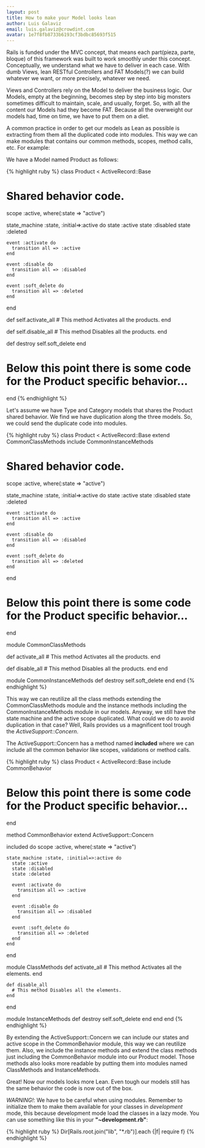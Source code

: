 ```yaml
---
layout: post
title: How to make your Model looks lean
author: Luis Galaviz
email: luis.galaviz@crowdint.com
avatar: 1e7f8fb8733b6193cf3bdbc85693f515
---
```


Rails is funded under the MVC concept, that means each part(pieza, parte, bloque) of this framework was built to work smoothly under this concept. Conceptually, we understand what we have to deliver in each case. With dumb Views, lean RESTful Controllers and FAT Models(?) we can build whatever we want, or more precisely, whatever we need.

Views and Controllers rely on the Model to deliver the business logic. Our Models, empty at the beginning, becomes step by step into big monsters sometimes difficult to maintain, scale, and usually, forget. So, with all the content our Models had they become FAT. Because all the overweight our models had, time on time, we have to put them on a diet.

A common practice in order to get our models as Lean as possible is extracting from them all the duplicated code into modules. This way we can make modules that contains our common methods, scopes, method calls, etc. For example:

We have a Model named Product as follows:

{% highlight ruby %}
class Product < ActiveRecord::Base

  # Shared behavior code.

  scope :active, where(:state => "active")

  state_machine :state, :initial=>:active do
    state :active
    state :disabled
    state :deleted

    event :activate do
      transition all => :active
    end

    event :disable do
      transition all => :disabled
    end

    event :soft_delete do
      transition all => :deleted
    end
  end

  def self.activate_all
    # This method Activates all the products.
  end

  def self.disable_all
    # This method Disables all the products.
  end

  def destroy
    self.soft_delete
  end
  
  # Below this point there is some code for the Product specific behavior...
end
{% endhighlight %}

Let's assume we have Type and Category models that shares the Product shared behavior. We find we have duplication along the three models. So, we could send the duplicate code into modules.

{% highlight ruby %}
class Product < ActiveRecord::Base
  extend CommonClassMethods
  include CommonInstanceMethods

  # Shared behavior code.

  scope :active, where(:state => "active")

  state_machine :state, :initial=>:active do
    state :active
    state :disabled
    state :deleted

    event :activate do
      transition all => :active
    end

    event :disable do
      transition all => :disabled
    end

    event :soft_delete do
      transition all => :deleted
    end
  end

  # Below this point there is some code for the Product specific behavior...
end

module CommonClassMethods

  def activate_all
    # This method Activates all the products.
  end

  def disable_all
    # This method Disables all the products.
  end
end

module CommonInstanceMethods
  def destroy
    self.soft_delete
  end
end
{% endhighlight %}

This way we can reutilize all the class methods extending the CommonClassMethods module and the instance methods including the CommonInstanceMethods module in our models. Anyway, we still have the state machine and the active scope duplicated. What could we do to avoid duplication in that case? Well, Rails provides us a magnificent tool trough the *ActiveSupport::Concern*.

The ActiveSupport::Concern has a method named **included** where we can include all the common behavior like scopes, validations or method calls.

{% highlight ruby %}
class Product < ActiveRecord::Base
  include CommonBehavior

  # Below this point there is some code for the Product specific behavior...
end

method CommonBehavior
  extend ActiveSupport::Concern

  included do
    scope :active, where(:state => "active")

    state_machine :state, :initial=>:active do
      state :active
      state :disabled
      state :deleted

      event :activate do
        transition all => :active
      end

      event :disable do
        transition all => :disabled
      end

      event :soft_delete do
        transition all => :deleted
      end
    end
  end
  
  module ClassMethods
    def activate_all
      # This method Activates all the elements.
    end

    def disable_all
      # This method Disables all the elements.
    end
  end

  module InstanceMethods
    def destroy
      self.soft_delete
    end
  end
end
{% endhighlight %}

By extending the ActiveSupport::Concern we can include our states and active scope in the CommonBehavior module, this way we can reutilize them. Also, we include the instance methods and extend the class methods just including the CommonBehavior module into our Product model. Those methods also looks more readable by putting them into modules named ClassMethods and InstanceMethods.

Great! Now our models looks more Lean. Even tough our models still has the same behavior the code is now out of the box.

*WARNING!*: We have to be careful when using modules. Remember to initialize them to make them available for your classes in *development* mode, this because development mode load the classes in a lazy mode. You can use something like this in your **"~development.rb"**:

{% highlight ruby %}
Dir[Rails.root.join("lib", "*.rb")].each {|f| require f}
{% endhighlight %}
